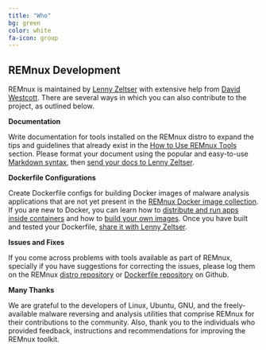 ```yaml
---
title: "Who"
bg: green
color: white
fa-icon: group
---
```


REMnux Development
------------------

REMnux is maintained by [Lenny Zeltser](https://zeltser.com/) with extensive help from [David Westcott](https://twitter.com/beast_fighter). There are several ways in which you can also contribute to the project, as outlined below.

**Documentation**

Write documentation for tools installed on the REMnux distro to expand the tips and guidelines that already exist in the [How to Use REMnux Tools](https://remnux.org/docs/distro/tools/) section. Please format your document using the popular and easy-to-use [Markdown syntax](https://daringfireball.net/projects/markdown/basics), then [send your docs to Lenny Zeltser](https://zeltser.com/contact/).

**Dockerfile Configurations**

Create Dockerfile configs for building Docker images of malware analysis applications that are not yet present in the [REMnux Docker image collection](https://remnux.org/docs/containers/run-apps/). If you are new to Docker, you can learn how to [distribute and run apps inside containers](https://remnux.org/docs/containers/malware-analysis/) and how to [build your own images](https://remnux.org/docs/containers/create-docker-images/). Once you have built and tested your Dockerfile, [share it with Lenny Zeltser](https://zeltser.com/contact/).

**Issues and Fixes**

If you come across problems with tools available as part of REMnux, specially if you have suggestions for correcting the issues, please log them on the REMnux [distro repository](https://github.com/REMnux/distro/issues) or [Dockerfile repository](https://github.com/REMnux/docker/issues) on Github.

**Many Thanks**

We are grateful to the developers of Linux, Ubuntu, GNU, and the freely-available malware reversing and analysis utilities that comprise REMnux for their contributions to the community. Also, thank you to the individuals who provided feedback, instructions and recommendations for improving the REMnux toolkit.
